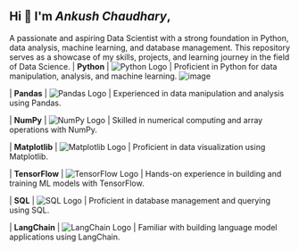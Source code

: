 ## Hi 👋 I'm *Ankush Chaudhary*, 
A passionate and aspiring Data Scientist with a strong foundation in Python, data analysis, machine learning, and database management.
This repository serves as a showcase of my skills, projects, and learning journey in the field of Data Science.
| **Python**     | ![Python Logo](Images/python_logo.png) | Proficient in Python for data manipulation, analysis, and machine learning. 
![image](https://github.com/user-attachments/assets/c35d9672-ed74-4fa7-bea1-93b5854ea4ad)

| **Pandas**     | ![Pandas Logo](Images/pandas_logo.png) | Experienced in data manipulation and analysis using Pandas.                 

| **NumPy**      | ![NumPy Logo](Images/numpy_logo.png)   | Skilled in numerical computing and array operations with NumPy.             

| **Matplotlib** | ![Matplotlib Logo](Images/matplotlib_logo.png) | Proficient in data visualization using Matplotlib.                          

| **TensorFlow** | ![TensorFlow Logo](Images/tensorflow_logo.png) | Hands-on experience in building and training ML models with TensorFlow.     

| **SQL**        | ![SQL Logo](Images/sql_logo.png)       | Proficient in database management and querying using SQL.                   

| **LangChain**  | ![LangChain Logo](Images/langchain_logo.png) | Familiar with building language model applications using LangChain.         

